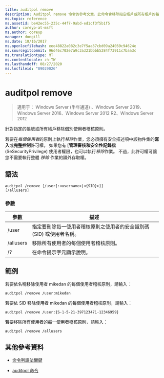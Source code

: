 ```yaml
---
title: auditpol remove
description: Auditpol remove 命令的參考文章，此命令會移除指定帳戶或所有帳戶的每個使用者稽核原則。
ms.topic: reference
ms.assetid: be42ec55-235c-44f7-9abd-ed1cf3f5b1f5
author: coreyp-at-msft
ms.author: coreyp
manager: dongill
ms.date: 10/16/2017
ms.openlocfilehash: eee48822a082c3e7f5aa37cbd09a24059c94624e
ms.sourcegitcommit: 96d46c702e7a9c3a321bbbb5284f73911c7baa3c
ms.translationtype: MT
ms.contentlocale: zh-TW
ms.lasthandoff: 08/27/2020
ms.locfileid: "89029026"
---
```

# <a name="auditpol-remove"></a>auditpol remove

> 適用于： Windows Server (半年通道) 、Windows Server 2019、Windows Server 2016、Windows Server 2012 R2、Windows Server 2012

針對指定的帳號或所有帳戶移除個別使用者稽核原則。

若要在*每個使用者*的原則上執行*移除*作業，您必須擁有安全描述項中該物件集的**寫入**或**完整控制**許可權。 如果您有 [**管理審核和安全性記錄**檔 (SeSecurityPrivilege) 使用者權限，也可以執行*移除*作業。 不過，此許可權可讓您不需要執行整體 *移除* 作業的額外存取權。

## <a name="syntax"></a>語法

```
auditpol /remove [/user[:<username>|<{SID}>]]
[/allusers]
```

### <a name="parameters"></a>參數

| 參數 | 描述 |
| ------- | -------- |
| /user | 指定要刪除每一使用者稽核原則之使用者的安全識別碼 (SID) 或使用者名稱。 |
| /allusers | 移除所有使用者的每個使用者稽核原則。 |
| /? | 在命令提示字元顯示說明。 |

## <a name="examples"></a>範例

若要依名稱移除使用者 mikedan 的每個使用者稽核原則，請輸入：

```
auditpol /remove /user:mikedan
```

若要依 SID 移除使用者 mikedan 的每個使用者稽核原則，請輸入：

```
auditpol /remove /user:{S-1-5-21-397123471-12346959}
```

若要移除所有使用者的每一使用者稽核原則，請輸入：

```
auditpol /remove /allusers
```

## <a name="additional-references"></a>其他參考資料

- [命令列語法關鍵](command-line-syntax-key.md)

- [auditpol 命令](auditpol.md)
